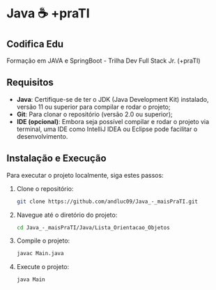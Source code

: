 # Java ☕ +praTI

## Codifica Edu

Formação em JAVA e SpringBoot - Trilha Dev Full Stack Jr. (+praTI)

## Requisitos

- **Java**: Certifique-se de ter o JDK (Java Development Kit) instalado, versão 11 ou superior para compilar e rodar o projeto;
- **Git**: Para clonar o repositório (versão 2.0 ou superior);
- **IDE (opcional)**: Embora seja possível compilar e rodar o projeto via terminal, uma IDE como IntelliJ IDEA ou Eclipse pode facilitar o desenvolvimento.

## Instalação e Execução

Para executar o projeto localmente, siga estes passos:

1. Clone o repositório:

    ```bash
    git clone https://github.com/andluc09/Java_-_maisPraTI.git
    ```

2. Navegue até o diretório do projeto:

    ```bash
    cd Java_-_maisPraTI/Java/Lista_Orientacao_Objetos
    ```

3. Compile o projeto:

    ```bash
    javac Main.java
    ```

5. Execute o projeto:

    ```bash
    java Main
    ```


